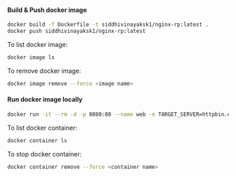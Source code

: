 #### Build & Push docker image

```bash
docker build -f Dockerfile -t siddhivinayaksk1/nginx-rp:latest .
docker push siddhivinayaksk1/nginx-rp:latest
```

To list docker image:

```bash
docker image ls
````

To remove docker image:

```bash
docker image remove --force <image name> 
```

#### Run docker image locally

```bash
docker run -it --rm -d -p 8080:80 --name web -e TARGET_SERVER=httpbin.org -e TARGET_SERVER_PORT=80 nginx/custom-proxy:latest
```

To list docker container:

```bash
docker container ls
```

To stop docker container:

```bash
docker container remove --force <container name>
```

